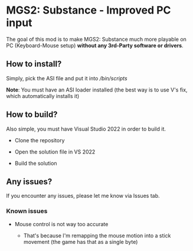 # MGS2: Substance - Improved PC input

The goal of this mod is to make MGS2: Substance much more playable on PC (Keyboard-Mouse setup) **without any 3rd-Party software or drivers**.



## How to install?

Simply, pick the ASI file and put it into *<gameDirectory>/bin/scripts*

**Note**: You must have an ASI loader installed (the best way is to use V's fix, which automatically installs it)



## How to build?

Also simple, you must have Visual Studio 2022 in order to build it.

- Clone the repository

- Open the solution file in VS 2022

- Build the solution



## Any issues?

If you encounter any issues, please let me know via Issues tab.

### Known issues

- Mouse control is not way too accurate
  
  - That's because I'm remapping the mouse motion into a stick movement (the game has that as a single byte)
